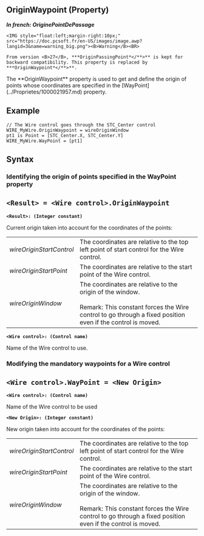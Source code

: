 


## OriginWaypoint (Property)

***In french: OriginePointDePassage***
	

<DIV class="specObsolete">
	<IMG style="float:left;margin-right:10px;" src="https://doc.pcsoft.fr/en-US/images/image.awp?langid=3&name=warning_big.png"><B>Warning</B><BR>
	From version <B>27</B>, ***OriginPassingPoint*</**>** is kept for backward compatibility. This property is replaced by ***OriginWaypoint*</**>**.
</DIV><a name="XUse"></a>
<a name="Use"></a>
<a name="description"></a>
The **OriginWaypoint** property is used to get and define the origin of points whose coordinates are specified in the [WayPoint](../Proprietes/1000021957.md) property. 
<a name="Example1"></a>
<a name="sample_code"></a>

## Example


```wl
// The Wire control goes through the STC_Center control
WIRE_MyWire.OriginWaypoint = wireOriginWindow  
pt1 is Point = [STC_Center.X, STC_Center.Y]
WIRE_MyWire.WayPoint = [pt1]
```

<a name="XSYNTAX"></a>

## Syntax
<a name="SYNTAX1"></a>

### Identifying the origin of points specified in the WayPoint property

`<Result> = <Wire control>.OriginWaypoint`
---

**`<Result>: (Integer constant)`**

Current origin taken into account for the coordinates of the points: 



|   |   |
| --- | --- |
| *wireOriginStartControl* | The coordinates are relative to the top left point of start control for the Wire control. |
| *wireOriginStartPoint* | The coordinates are relative to the start point of the Wire control. |
| *wireOriginWindow* | The coordinates are relative to the origin of the window. <br><br>Remark: This constant forces the Wire control to go through a fixed position even if the control is moved. |



**`<Wire control>: (Control name)`**

Name of the Wire control to use.


<a name="SYNTAX2"></a>

### Modifying the mandatory waypoints for a Wire control

`<Wire control>.WayPoint = <New Origin>`
---

**`<Wire control>: (Control name)`**

Name of the Wire control to be used

**`<New Origin>: (Integer constant)`**

New origin taken into account for the coordinates of the points: 



|   |   |
| --- | --- |
| *wireOriginStartControl* | The coordinates are relative to the top left point of start control for the Wire control. |
| *wireOriginStartPoint* | The coordinates are relative to the start point of the Wire control. |
| *wireOriginWindow* | The coordinates are relative to the origin of the window. <br><br>Remark: This constant forces the Wire control to go through a fixed position even if the control is moved. |






